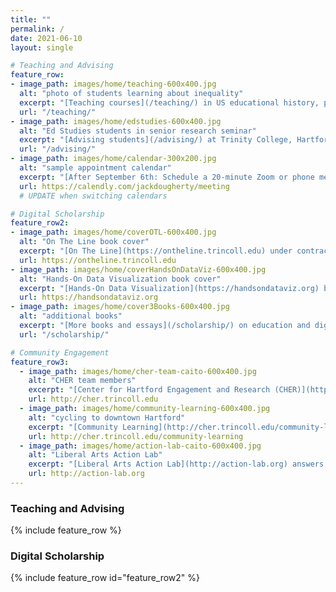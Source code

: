 ```yaml
---
title: ""
permalink: /
date: 2021-06-10
layout: single

# Teaching and Advising
feature_row:
- image_path: images/home/teaching-600x400.jpg
  alt: "photo of students learning about inequality"
  excerpt: "[Teaching courses](/teaching/) in US educational history, policy, practice; data visualization"
  url: "/teaching/"
- image_path: images/home/edstudies-600x400.jpg
  alt: "Ed Studies students in senior research seminar"
  excerpt: "[Advising students](/advising/) at Trinity College, Hartford, Connecticut"
  url: "/advising/"
- image_path: images/home/calendar-300x200.jpg
  alt: "sample appointment calendar"
  excerpt: "[After September 6th: Schedule a 20-minute Zoom or phone meeting](https://calendly.com/jackdougherty/meeting) on my calendar"
  url: https://calendly.com/jackdougherty/meeting
  # UPDATE when switching calendars

# Digital Scholarship
feature_row2:
- image_path: images/home/coverOTL-600x400.jpg
  alt: "On The Line book cover"
  excerpt: "[On The Line](https://ontheline.trincoll.edu) under contract with Amherst College Press"
  url: https://ontheline.trincoll.edu
- image_path: images/home/coverHandsOnDataViz-600x400.jpg
  alt: "Hands-On Data Visualization book cover"
  excerpt: "[Hands-On Data Visualization](https://handsondataviz.org) book with Ilya Ilyankou (2021)"
  url: https://handsondataviz.org
- image_path: images/home/cover3Books-600x400.jpg
  alt: "additional books"
  excerpt: "[More books and essays](/scholarship/) on education and digital history"
  url: "/scholarship/"

# Community Engagement
feature_row3:
  - image_path: images/home/cher-team-caito-600x400.jpg
    alt: "CHER team members"
    excerpt: "[Center for Hartford Engagement and Research (CHER)](http://cher.trincoll.edu)"
    url: http://cher.trincoll.edu
  - image_path: images/home/community-learning-600x400.jpg
    alt: "cycling to downtown Hartford"
    excerpt: "[Community Learning](http://cher.trincoll.edu/community-learning) connects academic courses with Hartford"
    url: http://cher.trincoll.edu/community-learning
  - image_path: images/home/action-lab-caito-600x400.jpg
    alt: "Liberal Arts Action Lab"
    excerpt: "[Liberal Arts Action Lab](http://action-lab.org) answers questions with Hartford partners"
    url: http://action-lab.org
---
```

### Teaching and Advising
{% include feature_row %}
### Digital Scholarship
{% include feature_row id="feature_row2" %}
<!-- ### Community Engagement
{% include feature_row id="feature_row3" %} -->
